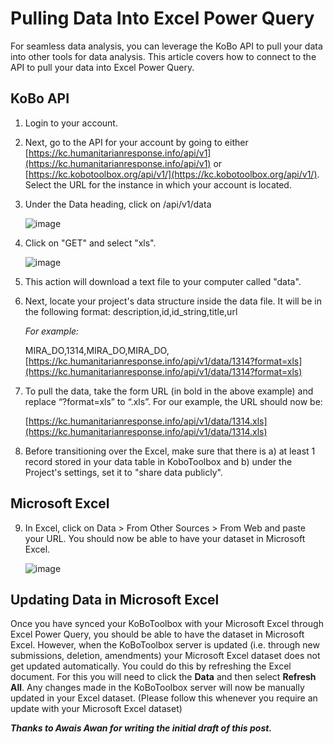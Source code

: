 # Pulling Data Into Excel Power Query

For seamless data analysis, you can leverage the KoBo API to pull your data into other tools for data analysis. This article covers how to connect to the API to pull your data into Excel Power Query.

## KoBo API

1. Login to your account.

2. Next, go to the API for your account by going to either  [https://kc.humanitarianresponse.info/api/v1](https://kc.humanitarianresponse.info/api/v1) or [https://kc.kobotoolbox.org/api/v1/](https://kc.kobotoolbox.org/api/v1/). Select the URL for the instance in which your account is located.

3. Under the Data heading, click on /api/v1/data

    ![image](/images/pulling_data_excelquery/api_json.jpg)

4. Click on "GET" and select "xls".

    ![image](/images/pulling_data_excelquery/api_datalist.jpg)

5. This action will download a text file to your computer called "data".

6. Next, locate your project's data structure inside the data file. It will be in the following format: description,id,id_string,title,url

    _For example:_

    MIRA_DO,1314,MIRA_DO,MIRA_DO, [https://kc.humanitarianresponse.info/api/v1/data/1314?format=xls](https://kc.humanitarianresponse.info/api/v1/data/1314?format=xls)

7. To pull the data, take the form URL (in bold in the above example) and replace “?format=xls” to “.xls”. For our example, the URL should now be:

   [https://kc.humanitarianresponse.info/api/v1/data/1314.xls](https://kc.humanitarianresponse.info/api/v1/data/1314.xls)


8. Before transitioning over the Excel, make sure that there is a) at least 1 record stored in your data table in KoboToolbox and b) under the Project's settings, set it to "share data publicly".

## Microsoft Excel

9. In Excel, click on Data > From Other Sources > From Web and paste your URL. You should now be able to have your dataset in Microsoft Excel.

    ![image](/images/pulling_data_excelquery/excel.jpg)

## Updating Data in Microsoft Excel

Once you have synced your KoBoToolbox with your Microsoft Excel through Excel Power Query, you should be able to have the dataset in Microsoft Excel. However, when the KoBoToolbox server is updated (i.e. through new submissions, deletion, amendments) your Microsoft Excel dataset does not get updated automatically. You could do this by refreshing the Excel document. For this you will need to click the **Data** and then select **Refresh All**. Any changes made in the KoBoToolbox server will now be manually updated in your Excel dataset. (Please follow this whenever you require an update with your Microsoft Excel dataset)

_**Thanks to Awais Awan for writing the initial draft of this post.**_
